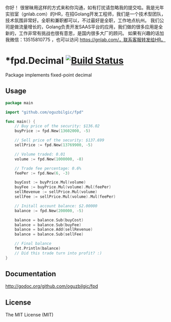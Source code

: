 你好！
很冒昧用这样的方式来和你沟通，如有打扰请忽略我的提交哈。我是光年实验室（gnlab.com）的HR，在招Golang开发工程师，我们是一个技术型团队，技术氛围非常好。全职和兼职都可以，不过最好是全职，工作地点杭州。
我们公司是做流量增长的，Golang负责开发SAAS平台的应用，我们做的很多应用是全新的，工作非常有挑战也很有意思，是国内很多大厂的顾问。
如果有兴趣的话加我微信：13515810775  ，也可以访问 https://gnlab.com/，联系客服转发给HR。
# *fpd.Decimal [![Build Status](https://travis-ci.org/oguzbilgic/fpd.png?branch=master)](https://travis-ci.org/oguzbilgic/fpd)

Package implements fixed-point decimal 

## Usage

```go
package main

import "github.com/oguzbilgic/fpd"

func main() {
	// Buy price of the security: $136.02
	buyPrice := fpd.New(13602000, -5)

	// Sell price of the security: $137.699
	sellPrice := fpd.New(13769900, -5)

	// Volume traded: 0.01
	volume := fpd.New(1000000, -8)

	// Trade fee percentage: 0.6%
	feePer := fpd.New(6, -3)

	buyCost := buyPrice.Mul(volume)
	buyFee := buyPrice.Mul(volume).Mul(feePer)
	sellRevenue := sellPrice.Mul(volume)
	sellFee := sellPrice.Mul(volume).Mul(feePer)

	// Initall account balance: $2.00000
	balance := fpd.New(200000, -5)

	balance = balance.Sub(buyCost)
	balance = balance.Sub(buyFee)
	balance = balance.Add(sellRevenue)
	balance = balance.Sub(sellFee)

	// Final balance
	fmt.Println(balance)
	// Did this trade turn into profit? :)
}
```

## Documentation

http://godoc.org/github.com/oguzbilgic/fpd

## License

The MIT License (MIT)
